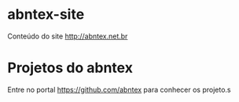 # abntex-site

Conteúdo do site http://abntex.net.br

# Projetos do abntex

Entre no portal https://github.com/abntex para conhecer os projeto.s
